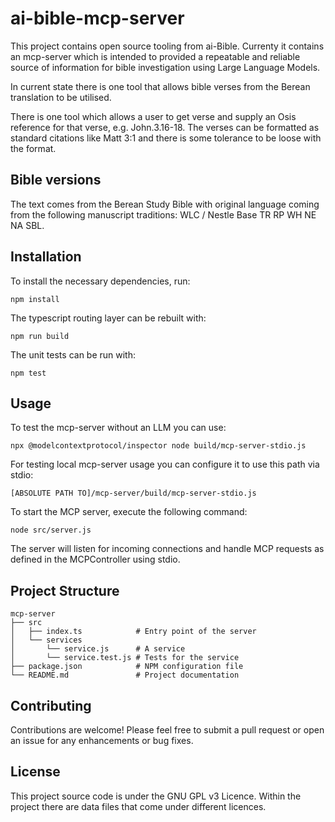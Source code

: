 # ai-bible-mcp-server

This project contains open source tooling from ai-Bible. Currenty it contains an mcp-server which is intended to provided a repeatable and reliable source of information for bible investigation using Large Language Models.

In current state there is one tool that allows bible verses from the Berean translation to be utilised.

There is one tool which allows a user to get verse and supply an Osis reference for that verse, e.g. John.3.16-18. The verses can be formatted as standard citations like Matt 3:1 and there is some tolerance to be loose with the format.

## Bible versions

The text comes from the Berean Study Bible with original language coming from the following manuscript traditions: WLC / Nestle Base TR RP WH NE NA SBL.

## Installation

To install the necessary dependencies, run:

```
npm install
```

The typescript routing layer can be rebuilt with:
```
npm run build
```

The unit tests can be run with:
```
npm test
```

## Usage

To test the mcp-server without an LLM you can use:
```
npx @modelcontextprotocol/inspector node build/mcp-server-stdio.js
```

For testing local mcp-server usage you can configure it to use this path via stdio:
```
[ABSOLUTE PATH TO]/mcp-server/build/mcp-server-stdio.js
```

To start the MCP server, execute the following command:

```
node src/server.js
```

The server will listen for incoming connections and handle MCP requests as defined in the MCPController using stdio.

## Project Structure

```
mcp-server
├── src
│   ├── index.ts            # Entry point of the server
│   └── services
│       └── service.js      # A service
│       └── service.test.js # Tests for the service
├── package.json            # NPM configuration file
└── README.md               # Project documentation
```

## Contributing

Contributions are welcome! Please feel free to submit a pull request or open an issue for any enhancements or bug fixes.

## License

This project source code is under the GNU GPL v3 Licence. Within the project there are data files that come under different licences.
